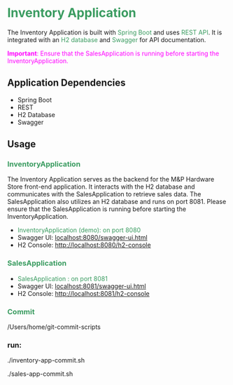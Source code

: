 # <span style="color: #3b9c61">Inventory Application</span>

The Inventory Application is built with <span style="color: #3b9c61">Spring Boot</span> and uses <span style="color: #3b9c61">REST API</span>. It is integrated with an <span style="color: #3b9c61">H2 database</span> and <span style="color: #3b9c61">Swagger</span> for API documentation.

<span style="color: magenta">**Important**: Ensure that the SalesApplication is running before starting the InventoryApplication.</span>



## Application Dependencies

- Spring Boot
- REST
- H2 Database
- Swagger

## Usage

### <span style="color: #3b9c61">InventoryApplication</span>
The Inventory Application serves as the backend for the M&P Hardware Store front-end application. It interacts with the H2 database and communicates with the SalesApplication to retrieve sales data.  The SalesApplication also utilizes an H2 database and runs on port 8081. Please ensure that the SalesApplication is running before starting the InventoryApplication.

- <span style="color: #3b9c61">InventoryApplication (demo): on port 8080</span>
- Swagger UI: [localhost:8080/swagger-ui.html](http://localhost:8080/swagger-ui.html)
- H2 Console: [http://localhost:8080/h2-console](http://localhost:8080/h2-console)
### <span style="color: #3b9c61">SalesApplication</span>





- <span style="color: #3b9c61">SalesApplication : on port 8081</span>
- Swagger UI: [localhost:8081/swagger-ui.html](http://localhost:8081/swagger-ui.html)
- H2 Console: [http://localhost:8081/h2-console](http://localhost:8081/h2-console)



### <span style="color: #3b9c61">Commit</span>
/Users/home/git-commit-scripts  
  
###   run: 

./inventory-app-commit.sh

./sales-app-commit.sh


